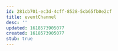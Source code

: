 ```yaml
---
id: 281cb701-ec3d-4cff-8528-5cb65fb0e2cf
title: eventChannel
desc: ''
updated: 1618573905077
created: 1618573905077
stub: true
---
```


